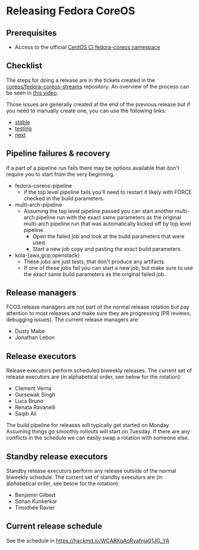 # Releasing Fedora CoreOS

## Prerequisites

- Access to the official [CentOS CI fedora-coreos namespace](https://jenkins-fedora-coreos.apps.ocp.ci.centos.org/)

## Checklist

The steps for doing a release are in the tickets created in the
[coreos/fedora-coreos-streams](https://github.com/coreos/fedora-coreos-streams/)
repository. An overview of the process can be seen in
[this video](https://dustymabe.fedorapeople.org/videos/2021-10-04_FCOS-Release-Process.mp4).

Those issues are generally created at the end of the previous release but if
you need to manually create one, you can use the following links:
- [stable](https://github.com/coreos/fedora-coreos-streams/issues/new?labels=kind/release,jira&template=stable.md)
- [testing](https://github.com/coreos/fedora-coreos-streams/issues/new?labels=kind/release,jira&template=testing.md)
- [next](https://github.com/coreos/fedora-coreos-streams/issues/new?labels=kind/release,jira&template=next.md)

## Pipeline failures & recovery

If a part of a pipeline run fails there may be options available that don't
require you to start from the very beginning.

- fedora-coreos-pipeline
    - if the top level pipeline fails you'll need to restart it likely
      with FORCE checked in the build parameters.
- multi-arch-pipeline
    - Assuming the top level pipeline passed you can start another multi-arch
      pipeline run with the exact same parameters as the original multi-arch
      pipeline run that was automatically kicked off by top level pipeline.
        - Open the failed job and look at the build parameters that were used.
        - Start a new job copy and pasting the exact build parameters.
- kola-{aws,gcp,openstack}
    - These jobs are just tests, that don't produce any artifacts.
    - If one of these jobs fail you can start a new job, but make
      sure to use the exact same build parameters as the original failed job.

## Release managers

FCOS release managers are not part of the normal release rotation but pay
attention to most releases and make sure they are progressing (PR reviews,
debugging issues). The current release managers are:

- Dusty Mabe
- Jonathan Lebon

## Release executors

Release executors perform scheduled biweekly releases. The current set of
release executors are (in alphabetical order, see below for the rotation):

- Clement Verna
- Gursewak Singh
- Luca Bruno
- Renata Ravanelli
- Saqib Ali

The build pipeline for releases will typically get started on Monday. Assuming
things go smoothly rollouts will start on Tuesday. If there are any conflicts
in the schedule we can easily swap a rotation with someone else.

## Standby release executors

Standby release executors perform any release outside of the normal biweekly
schedule. The current set of standby executors are (in alphabetical order,
see below for the rotation):

- Benjamin Gilbert
- Sohan Kunkerkar
- Timothée Ravier

## Current release schedule

See the schedule in <https://hackmd.io/WCA8XqAoRvafnja01JG_YA>
